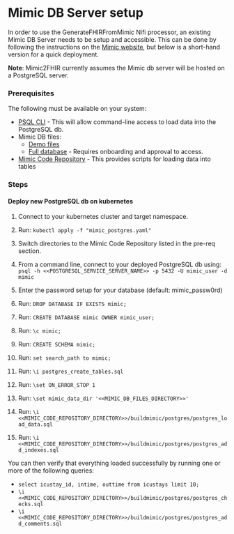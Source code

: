 # Mimic DB Server setup

In order to use the GenerateFHIRFromMimic Nifi processor, an existing Mimic DB Server needs to be setup and accessible.  This can be done by following the instructions on the [Mimic website](https://mimic.physionet.org/), but below is a short-hand version for a quick deployment.

**Note**: Mimic2FHIR currently assumes the Mimic db server will be hosted on a PostgreSQL server.

### Prerequisites

The following must be available on your system:

- [PSQL CLI](https://www.postgresql.org/download/windows/) - This will allow command-line access to load data into the PostgreSQL db.
- Mimic DB files:
    * [Demo files](https://physionet.org/content/mimiciii-demo/1.4/) 
    * [Full database](https://mimic.physionet.org/gettingstarted/dbsetup/) - Requires onboarding and approval to access.
- [Mimic Code Repository](https://github.com/MIT-LCP/mimic-code) - This provides scripts for loading data into tables

### Steps

#### Deploy new PostgreSQL db on kubernetes
1. Connect to your kubernetes cluster and target namespace.
1. Run: `kubectl apply -f "mimic_postgres.yaml"`

1. Switch directories to the Mimic Code Repository listed in the pre-req section.
1. From a command line, connect to your deployed PostgreSQL db using: `psql -h <<POSTGRESQL_SERVICE_SERVER_NAME>> -p 5432 -U mimic_user -d mimic`
1. Enter the password setup for your database (default: mimic_passw0rd)
1. Run: `DROP DATABASE IF EXISTS mimic;`
1. Run: `CREATE DATABASE mimic OWNER mimic_user;`
1. Run: `\c mimic;`
1. Run: `CREATE SCHEMA mimic;`
1. Run: `set search_path to mimic;`
1. Run: `\i postgres_create_tables.sql`
1. Run: `\set ON_ERROR_STOP 1`
1. Run: `\set mimic_data_dir '<<MIMIC_DB_FILES_DIRECTORY>>'`
1. Run: `\i <<MIMIC_CODE_REPOSITORY_DIRECTORY>>/buildmimic/postgres/postgres_load_data.sql`
1. Run: `\i <<MIMIC_CODE_REPOSITORY_DIRECTORY>>/buildmimic/postgres/postgres_add_indexes.sql`

You can then verify that everything loaded successfully by running one or more of the following queries:
- `select icustay_id, intime, outtime from icustays limit 10;`
- `\i <<MIMIC_CODE_REPOSITORY_DIRECTORY>>/buildmimic/postgres/postgres_checks.sql`
- `\i <<MIMIC_CODE_REPOSITORY_DIRECTORY>>/buildmimic/postgres/postgres_add_comments.sql`